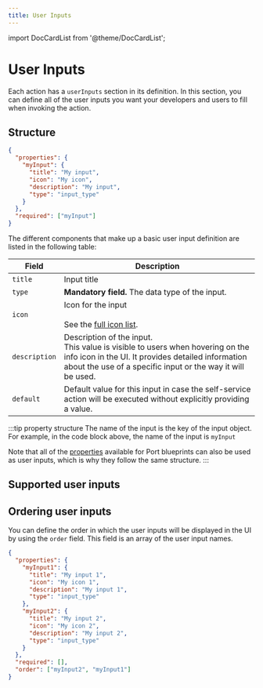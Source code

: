 ```yaml
---
title: User Inputs
---
```


import DocCardList from '@theme/DocCardList';

# User Inputs

Each action has a `userInputs` section in its definition. In this section, you can define all of the user inputs you want your developers and users to fill when invoking the action.

## Structure

```json showLineNumbers
{
  "properties": {
    "myInput": {
      "title": "My input",
      "icon": "My icon",
      "description": "My input",
      "type": "input_type"
    }
  },
  "required": ["myInput"]
}
```

The different components that make up a basic user input definition are listed in the following table:

| Field         | Description                                                                                                                                                                                             |
| ------------- | ------------------------------------------------------------------------------------------------------------------------------------------------------------------------------------------------------- |
| `title`       | Input title                                                                                                                                                                                             |
| `type`        | **Mandatory field.** The data type of the input.                                                                                                                                                        |
| `icon`        | Icon for the input <br /><br />See the [full icon list](/build-your-software-catalog/customize-integrations/configure-data-model/setup-blueprint/setup-blueprint.md#full-icon-list).                                 |
| `description` | Description of the input.<br /> This value is visible to users when hovering on the info icon in the UI. It provides detailed information about the use of a specific input or the way it will be used. |
| `default`     | Default value for this input in case the self-service action will be executed without explicitly providing a value.                                                                                     |

:::tip property structure
The name of the input is the key of the input object. For example, in the code block above, the name of the input is `myInput`

Note that all of the [properties](/build-your-software-catalog/customize-integrations/configure-data-model/setup-blueprint/properties/properties.md#supported-properties) available for Port blueprints can also be used as user inputs, which is why they follow the same structure.
:::

## Supported user inputs

<DocCardList />

## Ordering user inputs

You can define the order in which the user inputs will be displayed in the UI by using the `order` field. This field is an array of the user input names.

```json showLineNumbers
{
  "properties": {
    "myInput1": {
      "title": "My input 1",
      "icon": "My icon 1",
      "description": "My input 1",
      "type": "input_type"
    },
    "myInput2": {
      "title": "My input 2",
      "icon": "My icon 2",
      "description": "My input 2",
      "type": "input_type"
    }
  },
  "required": [],
  "order": ["myInput2", "myInput1"]
}
```
